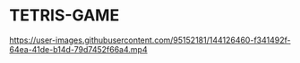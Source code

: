 # TETRIS-GAME

https://user-images.githubusercontent.com/95152181/144126460-f341492f-64ea-41de-b14d-79d7452f66a4.mp4

